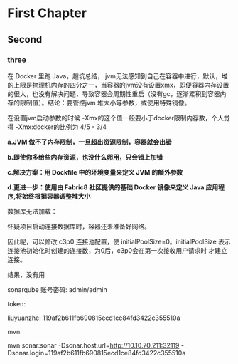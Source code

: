 # First Chapter

## Second
### three

在 Docker 里跑 Java，趟坑总结， jvm无法感知到自己在容器中进行，默认，堆的上限是物理机内存的四分之一，当容器的jvm没有设置xmx，即便容器内存设置的很大，也没有解决问题，导致容器会周期性重启（没有gc，逐渐累积到容器内存的限制值）。结论：要管控jvm 堆大小等参数，或使用特殊镜像。

在设置jvm启动参数的时候 -Xmx的这个值一般要小于docker限制内存数，个人觉得 -Xmx:docker的比例为 4/5 - 3/4

**a.JVM 做不了内存限制，一旦超出资源限制，容器就会出错**

**b.即使你多给些内存资源，也没什么卵用，只会错上加错**

**c.解决方案：用 Dockfile 中的环境变量来定义 JVM 的额外参数**

**d.更进一步：使用由 Fabric8 社区提供的基础 Docker 镜像来定义 Java 应用程序,将始终根据容器调整堆大小**

 





数据库无法加载：

怀疑项目启动连接数据库时，容器还未准备好网络。

因此呢，可以修改 c3p0 连接池配置，使 initialPoolSize=0。initialPoolSize 表示连接池初始化时创建的连接数，为0后，c3p0会在第一次接收用户请求时 才建立连接。

结果，没有用







sonarqube 账号密码: admin/admin

token:

liuyuanzhe: 119af2b611fb690815ecd1ce84fd3422c355510a

mvn:

 mvn sonar:sonar   -Dsonar.host.url=http://10.10.70.211:32119   -Dsonar.login=119af2b611fb690815ecd1ce84fd3422c355510a
